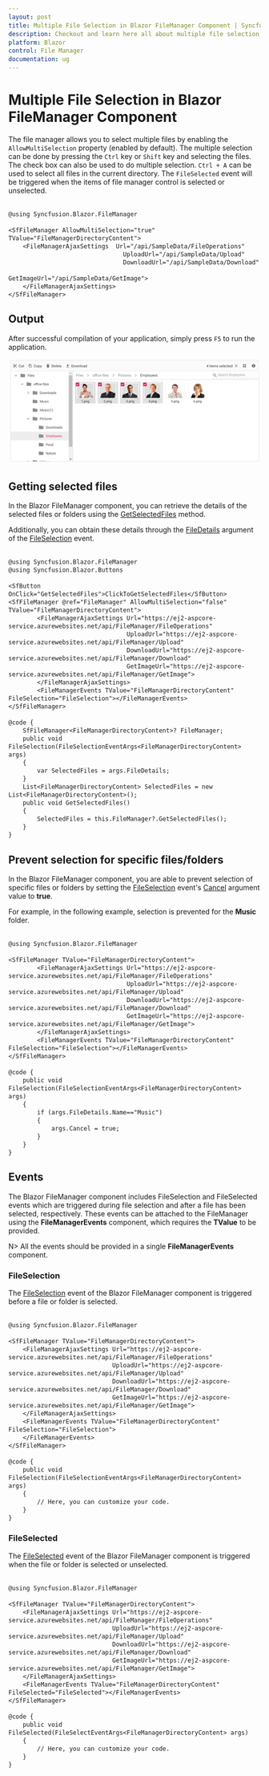 ```yaml
---
layout: post
title: Multiple File Selection in Blazor FileManager Component | Syncfusion
description: Checkout and learn here all about multiple file selection in Syncfusion Blazor FileManager component and more.
platform: Blazor
control: File Manager
documentation: ug
---
```


# Multiple File Selection in Blazor FileManager Component

The file manager allows you to select multiple files by enabling the `AllowMultiSelection` property (enabled by default). The multiple selection can be done by pressing the `Ctrl` key or `Shift` key and selecting the files. The check box can also be used to do multiple selection. `Ctrl + A` can be used to select all files in the current directory. The `FileSelected` event will be triggered when the items of file manager control is selected or unselected.

```cshtml

@using Syncfusion.Blazor.FileManager

<SfFileManager AllowMultiSelection="true" TValue="FileManagerDirectoryContent">
    <FileManagerAjaxSettings  Url="/api/SampleData/FileOperations"
                                UploadUrl="/api/SampleData/Upload"
                                DownloadUrl="/api/SampleData/Download"
                                GetImageUrl="/api/SampleData/GetImage">
    </FileManagerAjaxSettings>
</SfFileManager>

```

## Output

After successful compilation of your application, simply press `F5` to run the application.



![Blazor FileManager with Multiple Selection](images/blazor-filemanager-multi-selection.png)

## Getting selected files

In the Blazor FileManager component, you can retrieve the details of the selected files or folders using the [GetSelectedFiles](https://help.syncfusion.com/cr/blazor/Syncfusion.Blazor.FileManager.SfFileManager-1.html#Syncfusion_Blazor_FileManager_SfFileManager_1_GetSelectedFiles) method. 

Additionally, you can obtain these details through the [FileDetails](https://help.syncfusion.com/cr/blazor/Syncfusion.Blazor.FileManager.FileSelectionEventArgs-1.html#Syncfusion_Blazor_FileManager_FileSelectionEventArgs_1_FileDetails) argument of the [FileSelection](https://help.syncfusion.com/cr/blazor/Syncfusion.Blazor.FileManager.FileManagerEvents-1.html#Syncfusion_Blazor_FileManager_FileManagerEvents_1_FileSelection) event.

```cshtml

@using Syncfusion.Blazor.FileManager
@using Syncfusion.Blazor.Buttons

<SfButton OnClick="GetSelectedFiles">ClickToGetSelectedFiles</SfButton>
<SfFileManager @ref="FileManager" AllowMultiSelection="false" TValue="FileManagerDirectoryContent">
        <FileManagerAjaxSettings Url="https://ej2-aspcore-service.azurewebsites.net/api/FileManager/FileOperations"
                                 UploadUrl="https://ej2-aspcore-service.azurewebsites.net/api/FileManager/Upload"
                                 DownloadUrl="https://ej2-aspcore-service.azurewebsites.net/api/FileManager/Download"
                                 GetImageUrl="https://ej2-aspcore-service.azurewebsites.net/api/FileManager/GetImage">
        </FileManagerAjaxSettings>
        <FileManagerEvents TValue="FileManagerDirectoryContent" FileSelection="FileSelection"></FileManagerEvents>
</SfFileManager>

@code {
    SfFileManager<FileManagerDirectoryContent>? FileManager;
    public void FileSelection(FileSelectionEventArgs<FileManagerDirectoryContent> args)
    {
        var SelectedFiles = args.FileDetails;
    }
    List<FileManagerDirectoryContent> SelectedFiles = new List<FileManagerDirectoryContent>();
    public void GetSelectedFiles()
    {
        SelectedFiles = this.FileManager?.GetSelectedFiles();
    }
}

```

## Prevent selection for specific files/folders

In the Blazor FileManager component, you are able to prevent selection of specific files or folders by setting the [FileSelection](https://help.syncfusion.com/cr/blazor/Syncfusion.Blazor.FileManager.FileManagerEvents-1.html#Syncfusion_Blazor_FileManager_FileManagerEvents_1_FileSelection) event's [Cancel](https://help.syncfusion.com/cr/blazor/Syncfusion.Blazor.FileManager.FileSelectionEventArgs-1.html#Syncfusion_Blazor_FileManager_FileSelectionEventArgs_1_Cancel) argument value to **true**. 

For example, in the following example, selection is prevented for the **Music** folder.


```cshtml

@using Syncfusion.Blazor.FileManager

<SfFileManager TValue="FileManagerDirectoryContent">
        <FileManagerAjaxSettings Url="https://ej2-aspcore-service.azurewebsites.net/api/FileManager/FileOperations"
                                 UploadUrl="https://ej2-aspcore-service.azurewebsites.net/api/FileManager/Upload"
                                 DownloadUrl="https://ej2-aspcore-service.azurewebsites.net/api/FileManager/Download"
                                 GetImageUrl="https://ej2-aspcore-service.azurewebsites.net/api/FileManager/GetImage">
        </FileManagerAjaxSettings>
        <FileManagerEvents TValue="FileManagerDirectoryContent" FileSelection="FileSelection"></FileManagerEvents>
</SfFileManager>

@code {
    public void FileSelection(FileSelectionEventArgs<FileManagerDirectoryContent> args)
    {
        if (args.FileDetails.Name=="Music")
        {
            args.Cancel = true;
        }
    }
}

```

## Events

The Blazor FileManager component includes FileSelection and FileSelected events which are triggered during file selection and after a file has been selected, respectively. These events can be attached to the FileManager using the **FileManagerEvents** component, which requires the **TValue** to be provided.

N> All the events should be provided in a single **FileManagerEvents** component.

### FileSelection

The [FileSelection](https://help.syncfusion.com/cr/blazor/Syncfusion.Blazor.FileManager.FileManagerEvents-1.html#Syncfusion_Blazor_FileManager_FileManagerEvents_1_FileSelection) event of the Blazor FileManager component is triggered before a file or folder is selected.

```cshtml

@using Syncfusion.Blazor.FileManager

<SfFileManager TValue="FileManagerDirectoryContent">
    <FileManagerAjaxSettings Url="https://ej2-aspcore-service.azurewebsites.net/api/FileManager/FileOperations"
                             UploadUrl="https://ej2-aspcore-service.azurewebsites.net/api/FileManager/Upload"
                             DownloadUrl="https://ej2-aspcore-service.azurewebsites.net/api/FileManager/Download"
                             GetImageUrl="https://ej2-aspcore-service.azurewebsites.net/api/FileManager/GetImage">
    </FileManagerAjaxSettings>
    <FileManagerEvents TValue="FileManagerDirectoryContent" FileSelection="FileSelection">
    </FileManagerEvents>
</SfFileManager>

@code {
    public void FileSelection(FileSelectionEventArgs<FileManagerDirectoryContent> args)
    {
        // Here, you can customize your code.
    }
}

```

### FileSelected

The [FileSelected](https://help.syncfusion.com/cr/blazor/Syncfusion.Blazor.FileManager.FileManagerEvents-1.html#Syncfusion_Blazor_FileManager_FileManagerEvents_1_FileSelected) event of the Blazor FileManager component is triggered when the file or folder is selected or unselected.

```cshtml

@using Syncfusion.Blazor.FileManager

<SfFileManager TValue="FileManagerDirectoryContent">
    <FileManagerAjaxSettings Url="https://ej2-aspcore-service.azurewebsites.net/api/FileManager/FileOperations"
                             UploadUrl="https://ej2-aspcore-service.azurewebsites.net/api/FileManager/Upload"
                             DownloadUrl="https://ej2-aspcore-service.azurewebsites.net/api/FileManager/Download"
                             GetImageUrl="https://ej2-aspcore-service.azurewebsites.net/api/FileManager/GetImage">
    </FileManagerAjaxSettings>
    <FileManagerEvents TValue="FileManagerDirectoryContent" FileSelected="FileSelected"></FileManagerEvents>
</SfFileManager>

@code {
    public void FileSelected(FileSelectEventArgs<FileManagerDirectoryContent> args)
    {
        // Here, you can customize your code.
    }
}

```